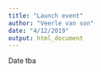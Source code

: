 ```yaml
---
title: "Launch event"
author: "Veerle van son"
date: "4/12/2019"
output: html_document
---
```


Date tba
